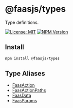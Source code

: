 # @faasjs/types

Type definitions.

[![License: MIT](https://img.shields.io/npm/l/@faasjs/types.svg)](https://github.com/faasjs/faasjs/blob/main/packages/faasjs/types/LICENSE)
[![NPM Version](https://img.shields.io/npm/v/@faasjs/types.svg)](https://www.npmjs.com/package/@faasjs/types)

## Install

```sh
npm install @faasjs/types
```

## Type Aliases

- [FaasAction](type-aliases/FaasAction.md)
- [FaasActionPaths](type-aliases/FaasActionPaths.md)
- [FaasData](type-aliases/FaasData.md)
- [FaasParams](type-aliases/FaasParams.md)
